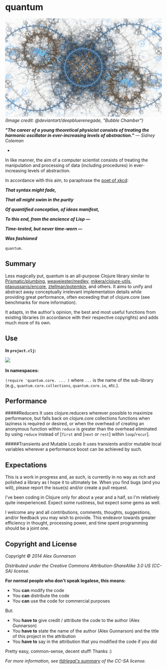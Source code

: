 quantum
==========
![](resources/images/quantum.jpg)
*(Image credit: @deviantart/deepbluerenegade, "Bubble Chamber")*

***"The career of a young theoretical physicist consists of treating the harmonic oscillator in ever-increasing levels of abstraction."*** *— Sidney Coleman*

-

In like manner, the aim of a computer scientist consists of treating the manipulation and processing of data (including procedures) in ever-increasing levels of abstraction.

In accordance with this aim, to paraphrase the [poet of xkcd](http://xkcd.com/224/):

***That syntax might fade,***

***That all might swim in the purity***

***Of quantified conception, of ideas manifest,***

***To this end, from the ancience of Lisp —***

***Time-tested, but never time-worn —***

***Was fashioned***

`quantum`.

Summary
-
Less magically put, quantum is an all-purpose Clojure library similar to [Prismatic/plumbing](https://github.com/Prismatic/plumbing), [weavejester/medley](https://github.com/weavejester/medley), [mikera/clojure-utils](https://github.com/mikera/clojure-utils), [ptaoussanis/encore](https://github.com/ptaoussanis/encore), [ztellman/potemkin](https://github.com/ztellman/potemkin), and others. It aims to unify and abstract away conceptually irrelevant implementation details while providing great performance, often exceeding that of clojure.core (see benchmarks for more information).

It adapts, in the author's opinion, the best and most useful functions from existing libraries (in accordance with their respective copyrights) and adds much more of its own.

Use
-

**In `project.clj`:**

![](https://clojars.org/quantum/core/latest-version.svg)

**In namespaces:**

`(require 'quantum.core. ... )`
where `...` is the name of the sub-library (e.g., `quantum.core.collections`, `quantum.core.io`, etc.).

Performance
-

#####Reducers
It uses clojure.reducers wherever possible to maximize performance, but falls back on clojure.core collections functions when laziness is required or desired, or when the overhead of creating an anonymous function within `reduce` is greater than the overhead eliminated by using `reduce` instead of [`first` and [`next` or `rest`] within `loop`/`recur`].

#####Transients and Mutable Locals
It uses transients and/or mutable local variables wherever a performance boost can be achieved by such.

Expectations
-

This is a work in progress and, as such, is currently in no way as rich and polished a library as I hope it to ultimately be. When you find bugs (and you will), please report the issue(s) and/or create a pull request.

I've been coding in Clojure only for about a year and a half, so I'm relatively quite inexperienced. Expect some rustiness, but expect some gems as well.

I welcome any and all contributions, comments, thoughts, suggestions, and/or feedback you may wish to provide. This endeavor towards greater efficiency in thought, processing power, and time spent programming should be a joint one.

Copyright and License
-
*Copyright © 2014 Alex Gunnarson*

*Distributed under the Creative Commons Attribution-ShareAlike 3.0 US (CC-SA) license.*

**For normal people who don't speak legalese, this means:**

* You **can** modify the code
* You **can** distribute the code
* You **can** use the code for commercial purposes

But:

* You **have to** give credit / attribute the code to the author (Alex Gunnarson)
* You **have to** state the name of the author (Alex Gunnarson) and the title of this project in the attribution
* You **have to** say in the attribution that you modified the code if you did

Pretty easy, common-sense, decent stuff! Thanks :)

*For more information, see [tldrlegal's summary](https://tldrlegal.com/license/creative-commons-attribution-share-alike-(cc-sa)) of the CC-SA license.*
